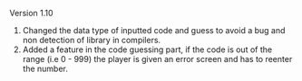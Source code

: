 Version 1.10

  1. Changed the data type of inputted code and guess to avoid a bug and non detection of library in compilers.
  2. Added a feature in the code guessing part, if the code is out of the range (i.e 0 - 999) the player is given an error screen and has to reenter the number. 
